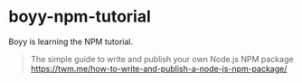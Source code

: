 # boyy-npm-tutorial

Boyy is learning the NPM tutorial.

>The simple guide to write and publish your own Node.js NPM package
>https://twm.me/how-to-write-and-publish-a-node-js-npm-package/
